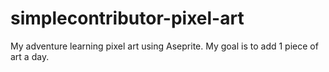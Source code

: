 # simplecontributor-pixel-art
My adventure learning pixel art using Aseprite. My goal is to add 1 piece of art a day.
